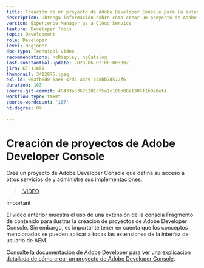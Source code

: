 ```yaml
---
title: Creación de un proyecto de Adobe Developer Console para la extensibilidad de la IU de AEM
description: Obtenga información sobre cómo crear un proyecto de Adobe Developer Console que defina su acceso a otros servicios de y administre sus implementaciones.
version: Experience Manager as a Cloud Service
feature: Developer Tools
topic: Development
role: Developer
level: Beginner
doc-type: Technical Video
recommendations: noDisplay, noCatalog
last-substantial-update: 2023-06-02T00:00:00Z
jira: KT-11658
thumbnail: 3412875.jpeg
exl-id: 06afb6d0-6ae6-47d4-a3d9-c48bb7d572f6
duration: 163
source-git-commit: 48433a5367c281cf5a1c106b08a1306f1b0e8ef4
workflow-type: tm+mt
source-wordcount: '107'
ht-degree: 0%

---
```


# Creación de proyectos de Adobe Developer Console

Cree un proyecto de Adobe Developer Console que defina su acceso a otros servicios de y administre sus implementaciones.

>[!VIDEO](https://video.tv.adobe.com/v/3442017?quality=12&learn=on&captions=spa)

>[!IMPORTANT]
>
> El vídeo anterior muestra el uso de una extensión de la consola Fragmento de contenido para ilustrar la creación de proyectos de Adobe Developer Console. Sin embargo, es importante tener en cuenta que los conceptos mencionados se pueden aplicar a todas las extensiones de la interfaz de usuario de AEM.

Consulte la documentación de Adobe Developer para ver [una explicación detallada de cómo crear un proyecto de Adobe Developer Console](https://developer.adobe.com/uix/docs/services/aem-cf-console-admin/extension-development/#create-a-project-in-adobe-developer-console).
